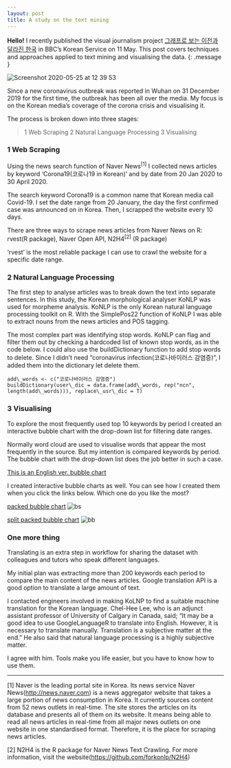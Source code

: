 ```yaml
---
layout: post
title: A study on the text mining
---
```



**Hello!** I recently published the visual journalism project [그래프로 보는 이전과 달라진 한국](https://www.bbc.com/korean/news-52601647) in BBC’s Korean Service on 11 May. This post covers techniques and approaches applied to text mining and visualising the data.
{: .message }

![Screenshot 2020-05-25 at 12 39 53](https://user-images.githubusercontent.com/56850104/83526389-4aa14780-a4de-11ea-8a89-990eb64acdad.png)

Since a new coronavirus outbreak was reported in Wuhan on 31 December 2019 for the first time, the outbreak has been all over the media. My focus is on the Korean media’s coverage of the corona crisis and visualising it.

The process is broken down into three stages:

> 1 Web Scraping
> 2 Natural Language Processing
> 3 Visualising


### 1 Web Scraping

Using the news search function of Naver News<sup id="a1">[1]</sup> I collected news articles by keyword ‘Corona19(코로나19 in Korean)’ and by date from 20 Jan 2020 to 30 April 2020.

The search keyword Corona19 is a common name that Korean media call Covid-19. I set the date range from 20 January, the day the first confirmed case was announced on in Korea. Then, I scrapped the website every 10 days.

There are three ways to scrape news articles from Naver News on R:
rvest(R package), Naver Open API, N2H4<sup id="a2">[2]</sup> (R package)

‘rvest’ is the most reliable package I can use to crawl the website for a specific date range.


### 2 Natural Language Processing

The first step to analyse articles was to break down the text into separate sentences. In this study, the Korean morphological analyser KoNLP was used for morpheme analysis. KoNLP is the only Korean natural language processing toolkit on R. With the SimplePos22 function of KoNLP I was able to extract nouns from the news articles and POS tagging.

The most complex part was identifying stop words. KoNLP can flag and filter them out by checking a hardcoded list of known stop words, as in the code below.
I could also use the buildDictionary function to add stop words to delete. Since I didn’t need “coronavirus infection(코로나바이러스 감염증)”, I added them into the dictionary let delete them.


``` 
add\_words <- c("코로나바이러스 감염증")
buildDictionary(user\_dic = data.frame(add\_words, rep("ncn", length(add\_words))), replace\_usr\_dic = T)
```



### 3 Visualising

To explore the most frequently used top 10 keywords by period I created an interactive bubble chart with the drop-down list for filtering date ranges.

Normally word cloud are used to visualise words that appear the most frequently in the source. But my intention is compared keywords by period. The bubble chart with the drop-down list does the job better in such a case.

[This is an English ver. bubble chart](https://public.flourish.studio/visualisation/2576893)
<div class="flourish-embed flourish-hierarchy" data-src="visualisation/2576893" data-url="https://flo.uri.sh/visualisation/2576893/embed"><script src="https://public.flourish.studio/resources/embed.js"></script></div>



I created interactive bubble charts as well. You can see how I created them when you click the links below. 
Which one do you like the most?

[packed bubble chart](https://codepen.io/looniii/pen/KKVPYQx)
![bs](https://user-images.githubusercontent.com/56850104/83526120-de264880-a4dd-11ea-847b-a2a03b9c6c0a.png)


[split packed bubble chart](https://codepen.io/looniii/pen/YzwKMLp)
![bb](https://user-images.githubusercontent.com/56850104/83526293-22194d80-a4de-11ea-9915-85187f6a4ade.png)



### One more thing 

Translating is an extra step in workflow for sharing the dataset with colleagues and tutors who speak different languages.

My initial plan was extracting more than 200 keywords each period to compare the main content of the news articles. Google translation API is a good option to translate a large amount of text.

I contacted engineers involved in making KoLNP to find a suitable machine translation for the Korean language.
Chel-Hee Lee, who is an adjunct assistant professor of University of Calgary in Canada, said;
“It may be a good idea to use GoogleLanguageR to translate into English. However, it is necessary to translate manually. Translation is a subjective matter at the end.”
He also said that natural language processing is a highly subjective matter.

I agree with him. Tools make you life easier, but you have to know how to use them. 



---
[1] Naver is the leading portal site in Korea. Its news service Naver News(http://news.naver.com) is a news aggregator website that takes a large portion of news consumption in Korea. It currently sources content from 52 news outlets in real-time. The site stores the articles on its database and presents all of them on its website. It means being able to read all news articles in real-time from all major news outlets on one website in one standardised format. Therefore, it is the place for scraping news articles. 

[2] N2H4 is the R package for Naver News Text Crawling. For more information, visit the website(https://github.com/forkonlp/N2H4)
